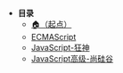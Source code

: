 * **目录**
  * [🏠（起点）](/study/README)
  * [ECMAScript](/study/前端/01-前端语言/JavaScript/ECMAScript)
  * [JavaScript-狂神](/study/前端/01-前端语言/JavaScript/JavaScript-狂神)
  * [JavaScript高级-尚硅谷](/study/前端/01-前端语言/JavaScript/JavaScript高级-尚硅谷)